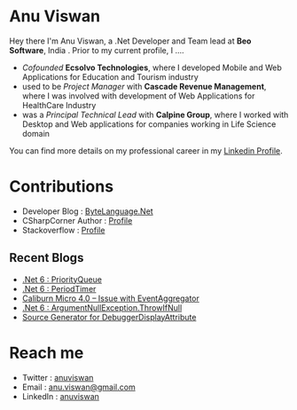 # Anu Viswan

Hey there I'm Anu Viswan, a .Net Developer and Team lead at **Beo Software**, India .  Prior to my current profile, I ....

* _Cofounded_ **Ecsolvo Technologies**, where I developed Mobile and Web Applications for Education and Tourism industry
* used to be _Project Manager_ with **Cascade Revenue Management**, where I was involved with development of Web Applications for HealthCare Industry
* was a _Principal Technical Lead_ with **Calpine Group**, where I worked with Desktop and Web applications for companies working in Life Science domain

You can find more details on my professional career in my [Linkedin Profile](https://www.linkedin.com/in/anuviswan/). 

# Contributions
* Developer Blog : [ByteLanguage.Net](http://www.bytelanguage.net)
* CSharpCorner Author : [Profile](https://www.c-sharpcorner.com/members/anu.viswan)
* Stackoverflow : [Profile](https://stackoverflow.com/users/7299782/anu-viswan)

## Recent Blogs
<!-- BLOGPOSTS:START -->
- [.Net 6 : PriorityQueue](https://bytelanguage.net/2021/10/29/net-6-priorityqueue/)
- [.Net 6 : PeriodTimer](https://bytelanguage.net/2021/10/17/net-6-periodtimer/)
- [Caliburn Micro 4.0 – Issue with EventAggregator](https://bytelanguage.net/2021/10/15/caliburn-micro-4-0-issue-with-eventaggregator/)
- [.Net 6 : ArgumentNullException.ThrowIfNull](https://bytelanguage.net/2021/10/13/net-6-argumentnullexception-throwifnull/)
- [Source Generator for DebuggerDisplayAttribute](https://bytelanguage.net/2021/10/03/source-generator-for-debuggerdisplayattribute/)
<!-- BLOGPOSTS:END -->

# Reach me
* Twitter : [anuviswan](https://twitter.com/anuviswan)
* Email : anu.viswan@gmail.com
* LinkedIn : [anuviswan](https://www.linkedin.com/in/anuviswan/)


